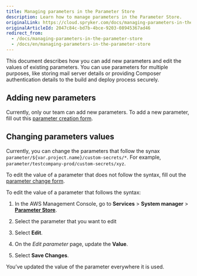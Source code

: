 ```yaml
---
title: Managing parameters in the Parameter Store
description: Learn how to manage parameters in the Parameter Store.
originalLink: https://cloud.spryker.com/docs/managing-parameters-in-the-parameter-store
originalArticleId: 2047c84c-bd7b-4bce-9203-08945367ad46
redirect_from:
  - /docs/managing-parameters-in-the-parameter-store
  - /docs/en/managing-parameters-in-the-parameter-store
---
```


This document describes how you can add new parameters and edit the values of existing parameters. You can use parameters for multiple purposes, like storing mail server details or providing Composer authentication details to the build and deploy process securely.

## Adding new parameters

Currently, only our team can add new parameters. To add a new parameter, fill out this [parameter creation form](https://spryker.force.com/support/s/hosting-change-requests/change-request-new-param-store-variable).

## Changing parameters values

Currently, you can change the parameters that follow the synax `parameter/${var.project.name}/custom-secrets/*`. For example, `parameter/testcompany-prod/custom-secrets/xyz`.

  
To edit the value of a parameter that does not follow the syntax, fill out the [parameter change form](https://spryker.force.com/support/s/hosting-change-requests/change-request-change-parameter).

To edit the value of a parameter that follows the syntax:

1.  In the AWS Management Console, go to **Services** > **System manager** > [**Parameter Store**](http://console.aws.amazon.com/systems-manager/parameters).
    
2.  Select the parameter that you want to edit
    
3.  Select **Edit**.
    
4.  On the *Edit parameter* page, update the **Value**.
    
5.  Select **Save Changes**.
    

You’ve updated the value of the parameter everywhere it is used.


